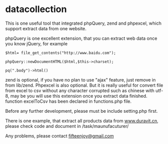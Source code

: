 # datacollection
This is one useful tool that integrated phpQuery, zend and phpexcel, which support extract data from
    one website.

phpQuery is one excellent extension, that you can extract web data once you know jQuery, for example

    $html= file_get_contents("http://www.baidu.com");

    phpQuery::newDocumentHTML($html,$this->charset);

    pq(".body")->html()

zend is optional, if you have no plan to use "ajax" feature, just remove in from lib/zend.
    Phpexcel is also optional. But it is really useful for convert file from excel to csv without any character
    corrupted
    such as chinese with utf-8, may be you will use this extension once you extract data finished. function excelToCsv
    has
    been declared in functions.php file.

Before any further development, please must be include setting.php first.

There is one example, that extract all products data from www.duravit.cn, please check code and document in
    /task/maunufacuturer/

Any problems, please contact fifteenjoy@gmail.com

